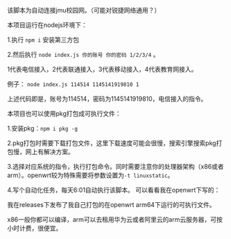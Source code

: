 该脚本为自动连接jmu校园网。（可能对锐捷网络通用？）

本项目运行在nodejs环境下：

1.执行 `npm i` 安装第三方包

2.然后执行 `node index.js 你的账号 你的密码 1/2/3/4` 。

1代表电信接入，2代表联通接入，3代表移动接入，4代表教育网接入。

例子： `node index.js 114514 1145141919810 1`

上述代码即是，账号为114514，密码为1145141919810，电信接入的指令。

本项目也可以使用pkg打包成可执行文件：

1.安装pkg：`npm i pkg -g`

2.pkg打包时需要下载打包文件，这里下载速度可能会很慢，搜索引擎搜索pkg打包慢，网上有解决方案。

3.选择对应系统的指令，执行打包命令。同时需要注意你的处理器架构（x86或者arm）。openwrt较为特殊需要将参数设置为`-t linuxstatic`。

4.写个自动化任务，每天6:01自动执行该脚本。 可以看看我在openwrt下写的：

我在releases下发布了我自己打包的在openwrt arm64下运行的可执行文件。

x86一般你都可以编译，arm可以去租用华为云或者阿里云的arm云服务器，可按小时计费，很便宜。
